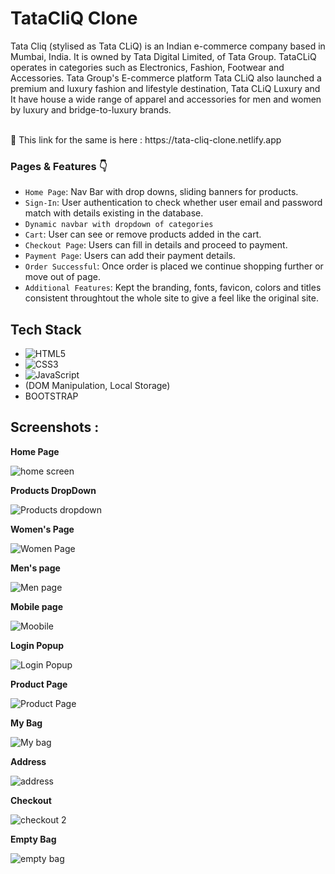 # TataCliQ Clone 
Tata Cliq (stylised as Tata CLiQ) is an Indian e-commerce company based in Mumbai, India. It is owned by Tata Digital Limited, of Tata Group. TataCLiQ operates in categories such as Electronics, Fashion, Footwear and Accessories. Tata Group's E-commerce platform Tata CLiQ also launched a premium and luxury fashion and lifestyle destination, Tata CLiQ Luxury and It have house a wide range of apparel and accessories for men and women by luxury and bridge-to-luxury brands.

<br>
 🚀 This link for the same is here : https://tata-cliq-clone.netlify.app
 

### Pages & Features 👇

- `Home Page`: Nav Bar with drop downs, sliding banners for products.
- `Sign-In`: User authentication to check whether user email and password match with details existing in the database.
- `Dynamic navbar with dropdown of categories`
- `Cart`: User can see or remove products added in the cart.
- `Checkout Page`: Users can fill in details and proceed to payment.
- `Payment Page`: Users can add their payment details.
- `Order Successful`: Once order is placed we continue shopping further or move out of page.
- `Additional Features`: Kept the branding, fonts, favicon, colors  and titles consistent throughtout the whole site to give a feel like the original site.

## Tech Stack

- ![HTML5](https://img.shields.io/badge/-HTML5-000000?style=for-the-badge&logo=HTML5)
- ![CSS3](https://img.shields.io/badge/-CSS3-000000?style=for-the-badge&logo=CSS3)
- ![JavaScript](https://img.shields.io/badge/-JavaScript-000000?style=for-the-badge&logo=javascript) 
- (DOM Manipulation, Local Storage)
- BOOTSTRAP

## Screenshots :

**Home Page**

![home screen](https://user-images.githubusercontent.com/101566001/161380715-1a693d2c-a3a0-4bc3-8b90-3664f509a9fb.png)


**Products DropDown**

![Products dropdown](https://user-images.githubusercontent.com/101566001/161380844-fc7544da-1dec-4d91-ac2b-e528afb8b255.png)

**Women's Page**

![Women Page](https://user-images.githubusercontent.com/101566001/161380905-661ee959-0fea-4dbd-b9f9-c2c3796b12ec.png)

**Men's page**

![Men page](https://user-images.githubusercontent.com/101566001/161380925-a692c52e-aa07-42d4-8896-af72c93d48f5.png)


**Mobile page**

![Moobile](https://user-images.githubusercontent.com/101566001/161381022-4a872817-73b2-47fa-8ae5-9de280b2a4e7.png)


**Login Popup**

![Login Popup](https://user-images.githubusercontent.com/101566001/161381056-635a6aa3-9e98-4e35-92e2-ffa0d2778091.png)


**Product Page**

![Product Page](https://user-images.githubusercontent.com/101566001/161402714-f05e1458-bfa3-4fc3-9b93-515842c1d936.png)


**My Bag**

![My bag](https://user-images.githubusercontent.com/101566001/161402763-5a4b2bdd-2f2e-46b6-84b7-1ccbb7b351b1.png)


**Address**

![address](https://user-images.githubusercontent.com/101566001/161402790-65383d27-ea97-48a5-8b11-7f78eae45460.png)


**Checkout**

![checkout 2](https://user-images.githubusercontent.com/101566001/161402805-0743e300-e1d7-4223-8f0e-07277d5d5539.png)


**Empty Bag**

![empty bag](https://user-images.githubusercontent.com/101566001/161402831-97c6aa6f-cd9a-46d4-8a3f-be6f66205535.png)
